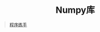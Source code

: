 <div align='center' >

# Numpy库

</div>

> [程序练手](https://github.com/Nicolas-gaofeng/Salute_Python/blob/main/code/library/Numpy库.ipynb)


